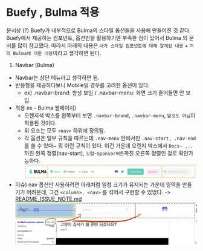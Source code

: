 # Buefy , Bulma 적용

문서상 (?) Buefy가 내부적으로 Bulma의 스타일 옵션들을 사용해 만들어진 것 같다.  
Buefy에서 제공하는 컴포넌트, 옵션만을 활용하기엔 부족한 점이 있어서 Bulma 의 문서를 많이 참고했다.
따라서 아래의 내용은 `내가 스타일 컴포넌트에 대해 알게된 내용` + `거의 Bulma에 대한 내용`이라고 생각하면 된다.

1. Navbar (Bulma)
- Navbar는 상단 메뉴라고 생각하면 됨.
- 반응형을 제공하다보니 Mobile일 경우를 고려한 옵션이 있다.
    - ex) .navbar-brand: 항상 보임 / .navbar-menu: 화면 크기 줄어들면 안 보임.
- 적용 ex - Bulma 웹페이지)  
    - 오렌지색 박스를 왼쪽부터 보면 `.navbar-brand`, `.navbar-menu`, `암것도 아님`이 적용된 것이다.
    - 위 요소는 모두 `<nav>` 하위에 정의됨.
    - 각 옵션은 일부 규칙을 따르는데 `.nav-menu` 안에서만 `.nav-start, .nav-end`를 쓸 수 있다~ 뭐 이런 규칙이 있다. 이건 가운데 오렌지 박스에서 `Docs~ ...`까진 왼쪽 정렬(nav-start), `깃헙~Sponsor버튼`까진 오른쪽 정렬인 걸로 확인가능하다.
    ![](public/navbar-bulma.png)
- 이슈) nav 옵션만 사용하려면 아래처럼 일정 크기가 유지되는 가운데 영역을 만들기가 어려운데, 그건 `<column>, <nav>` 를 섞어서 구현할 수 있었다. -> [README_ISSUE_NOTE.md](README_ISSUE_NOTE.md#1navbar에서-search-input창을-완전히-가운데-정렬하지-못함)
    ![](public/issue1.png)